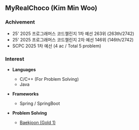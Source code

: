 ## MyRealChoco (Kim Min Woo)

### Achivement
- 25' 2025 프로그래머스 코드챌린지 1차 예선 263위 (263th/2742)
- 25' 2025 프로그래머스 코드챌린지 2차 예선 146위 (146th/2742)
- SCPC 2025 1차 예선 (4 ac / Total 5 problem)

### Interest
- **Languages**
  - C/C++ (For Problem Solving)
  - Java

- **Frameworks**
  - Spring / SpringBoot

- **Problem Solving**
  - <a href="https://www.acmicpc.net/user/minwoo0629a">Baekjoon (Gold 1)</a>
<!--
**MyRealChoco/MyRealChoco** is a ✨ _special_ ✨ repository because its `README.md` (this file) appears on your GitHub profile.

Here are some ideas to get you started:

- 🔭 I’m currently working on ...
- 🌱 I’m currently learning ...
- 👯 I’m looking to collaborate on ...
- 🤔 I’m looking for help with ...
- 💬 Ask me about ...
- 📫 How to reach me: ...
- 😄 Pronouns: ...
- ⚡ Fun fact: ...
-->
